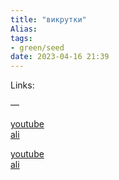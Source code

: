 ```yaml
---
title: "викрутки"
Alias: 
tags:
- green/seed
date: 2023-04-16 21:39
---
```

Links:  

—

[youtube](https://www.youtube.com/watch?v=YUd4ewlZ57Y&pp=ygU20L3QsNCx0L7RgCDQvtGC0LLQtdGA0YLQvtC6INGBINCw0LvQuNGN0LrRgdC_0YDQtdGB0YEg)  
[ali](https://aliexpress.ru/item/1005003717982036.html?spm=a2g2w.cart.0.0.1b434aa6v3bBB9&mp=1&_ga=2.138028404.538125905.1668971484-2066003006.1636959260&sku_id=12000032432422962)  

[youtube](https://www.youtube.com/watch?v=euSvbsDMGsQ)  
[ali](https://www.aliexpress.com/item/1005004702360560.html?sub=yt&af=3570&utm_campaign=3570&aff_platform=api-new-link-generate&utm_medium=cpa&cn=2ururt7crnufj2ayrv9ufh3i58t02vyj&dp=2ururt7crnufj2ayrv9ufh3i58t02vyj&aff_fcid=e31275327cee4cc58d90d629306e8da2-1681638756117-02620-_DeBDgFN&cv=4413453&aff_fsk=_DeBDgFN&sk=_DeBDgFN&aff_trace_key=e31275327cee4cc58d90d629306e8da2-1681638756117-02620-_DeBDgFN&terminal_id=63f51f8e9acf44198a661bda8fc077d0&utm_content=4413453&utm_source=aerkol&sku_id=12000030156303055)  



